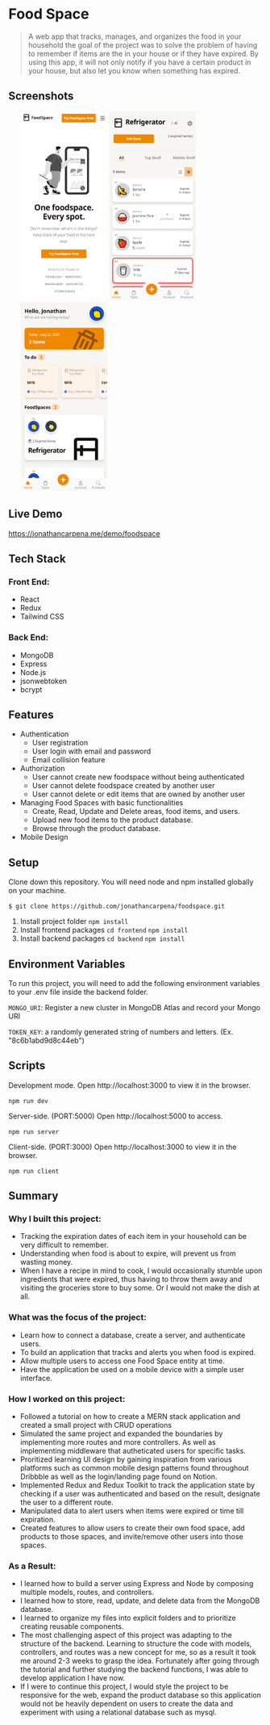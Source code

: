 
# Food Space

> A web app that tracks, manages, and organizes the food in your household the goal of the project was to solve the problem of having to remember if items are the in your house or if they have expired. By using this app, it will not only notify if you have a certain product in your house, but also let you know when something has expired.
## Screenshots

<ul style="display:flex flex-direction:column">
<img src="./screenshots/landing.PNG" width="172" height="375" alt="landing"> 
<img src="./screenshots/foodspace.PNG" width="172" height="375" alt="loading">
<img src="./screenshots/user-dashboard.PNG" width="172" height="375" alt="difficulty">    
</ul>


## Live Demo
https://jonathancarpena.me/demo/foodspace


## Tech Stack

### Front End:

- React
- Redux
- Tailwind CSS

### Back End: 
- MongoDB
- Express
- Node.js
- jsonwebtoken
- bcrypt


## Features

- Authentication
    - User registration
    - User login with email and password
    - Email collision feature 
- Authorization
    - User cannot create new foodspace without being authenticated
    - User cannot delete foodspace created by another user
    - User cannot delete or edit items that are owned by another user
- Managing Food Spaces with basic functionalities
    - Create, Read, Update and Delete areas, food items, and users.
    - Upload new food items to the product database.
    - Browse through the product database.
- Mobile Design



## Setup

Clone down this repository. You will need node and npm installed globally on your machine.
```
$ git clone https://github.com/jonathancarpena/foodspace.git
```
1. Install project folder `npm install`
1. Install frontend packages `cd frontend`  `npm install`
1. Install backend packages `cd backend`  `npm install`





    
## Environment Variables

To run this project, you will need to add the following environment variables to your .env file inside the backend folder.

`MONGO_URI`: Register a new cluster in MongoDB Atlas and record your Mongo URI

`TOKEN_KEY`: a randomly generated string of numbers and letters. (Ex. "8c6b1abd9d8c44eb")

## Scripts


Development mode. Open http://localhost:3000 to view it in the browser. 
```
npm run dev
```

Server-side. (PORT:5000) Open http://localhost:5000 to access.
```
npm run server
```

Client-side. (PORT:3000) Open http://localhost:3000 to view it in the browser.
```
npm run client
```




## Summary

### Why I built this project:
- Tracking the expiration dates of each item in your household can be very difficult to remember.
- Understanding when food is about to expire, will prevent us from wasting money. 
- When I have a recipe in mind to cook, I would occasionally stumble upon ingredients that were expired, thus having to throw them away and visiting the groceries store to buy some. Or I would not make the dish at all.


### What was the focus of the project:
- Learn how to connect a database, create a server, and authenticate users.
- To build an application that tracks and alerts you when food is expired.
- Allow multiple users to access one Food Space entity at time.
- Have the application be used on a mobile device with a simple user interface.


### How I worked on this project:
- Followed a tutorial on how to create a MERN stack application and created a small project with CRUD operations
- Simulated the same project and expanded the boundaries by implementing more routes and more controllers. As well as implementing middleware that autheticated users for specific tasks.
- Proritized learning UI design by gaining inspiration from various platforms such as common mobile design patterns found throughout Dribbble as well as the login/landing page found on Notion.
- Implemented Redux and Redux Toolkit to track the application state by checking if a user was authenticated and based on the result, designate the user to a different route.
- Manipulated data to alert users when items were expired or time till expiration. 
- Created features to allow users to create their own food space, add products to those spaces, and invite/remove other users into those spaces. 

### As a Result:
- I learned how to build a server using Express and Node by composing multiple models, routes, and controllers.
- I learned how to store, read, update, and delete data from the MongoDB database.
- I learned to organize my files into explicit folders and to prioritize creating reusable components.
- The most challenging aspect of this project was adapting to the structure of the backend. Learning to structure the code with models, controllers, and routes was a new concept for me, so as a result it took me around 2-3 weeks to grasp the idea. Fortunately after going through the tutorial and further studying the backend functions, I was able to develop application I have now.
- If I were to continue this project, I would style the project to be responsive for the web, expand the product database so this application would not be heavily dependent on users to create the data and experiment with using a relational database such as mysql.

